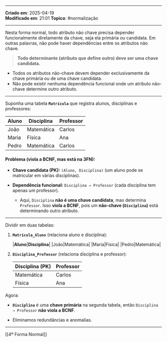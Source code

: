 ***
**Criado em**: 2025-04-19  
**Modificado em**: 21:01
**Topico**: #normalização 
***
Nesta forma normal, todo atributo não chave precisa depender funcionalmente diretamente da chave, seja ela primária ou candidata. Em outras palavras, não pode haver dependências entre os atributos não chave.

>**Todo determinante (atributo que define outro) deve ser uma chave candidata.**

- Todos os atributos não-chave devem depender exclusivamente da chave primária ou de uma chave candidata.
- Não pode existir nenhuma dependência funcional onde um atributo não-chave determine outro atributo.
***
Suponha uma tabela **`Matrícula`** que registra alunos, disciplinas e professores:

| **Aluno** | **Disciplina** | **Professor** |
| --------- | -------------- | ------------- |
| João      | Matemática     | Carlos        |
| Maria     | Física         | Ana           |
| Pedro     | Matemática     | Carlos        |

#### **Problema (viola a BCNF, mas está na 3FN):**

- **Chave candidata (PK):** `(Aluno, Disciplina)` (um aluno pode se matricular em várias disciplinas).
    
- **Dependência funcional:** `Disciplina → Professor` (cada disciplina tem apenas um professor).
    
    - Aqui, `Disciplina` **não é uma chave candidata**, mas determina `Professor`. Isso **viola a BCNF**, pois um **não-chave (`Disciplina`)** está determinando outro atributo.

***
Dividir em duas tabelas:

1. **`Matrícula_Aluno`** (relaciona aluno e disciplina):
    
    |**Aluno**|**Disciplina**|
    |João|Matemática|
    |Maria|Física|
    |Pedro|Matemática|
    
2. **`Disciplina_Professor`** (relaciona disciplina e professor):
    
    |**Disciplina (PK)**|**Professor**|
    |---|---|
    |Matemática|Carlos|
    |Física|Ana|
    

Agora:

- **`Disciplina`** é uma **chave primária** na segunda tabela, então `Disciplina → Professor` **não viola a BCNF**.
    
- Eliminamos redundâncias e anomalias.
    
---
[[4º Forma Normal]]